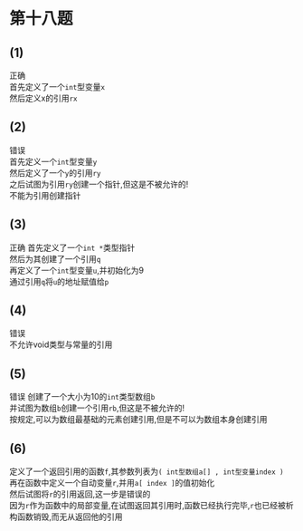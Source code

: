 # 第十八题

## (1)

正确  
首先定义了一个`int`型变量`x`  
然后定义x的引用`rx`

## (2)

错误  
首先定义一个`int`型变量`y`  
然后定义了一个`y`的引用`ry`  
之后试图为引用`ry`创建一个指针,但这是不被允许的!  
不能为引用创建指针  

## (3)

正确
首先定义了一个`int *`类型指针  
然后为其创建了一个引用`q`  
再定义了一个`int`型变量`u`,并初始化为9  
通过引用`q`将`u`的地址赋值给`p`  

## (4)

错误  
不允许void类型与常量的引用  

## (5)

错误
创建了一个大小为10的`int`类型数组`b`  
并试图为数组`b`创建一个引用`rb`,但这是不被允许的!  
按规定,可以为数组最基础的元素创建引用,但是不可以为数组本身创建引用  

## (6)

定义了一个返回引用的函数`f`,其参数列表为`( int型数组a[] , int型变量index )`  
再在函数中定义一个自动变量`r`,并用`a[ index ]`的值初始化  
然后试图将`r`的引用返回,这一步是错误的  
因为`r`作为函数中的局部变量,在试图返回其引用时,函数已经执行完毕,`r`也已经被析构函数销毁,而无从返回他的引用  
